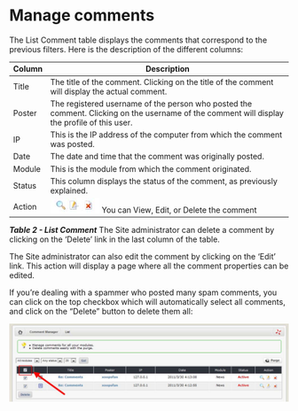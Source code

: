 # Manage comments

The List Comment table displays the comments that correspond to the previous filters. Here is the description of the different columns:

| Column | Description |
| --- | --- |
| Title | The title of the comment. Clicking on the title of the comment will display the actual comment. |
| Poster | The registered username of the person who posted the comment. Clicking on the username of the comment will display the profile of this user. |
| IP | This is the IP address of the computer from which the comment was posted. |
| Date | The date and time that the comment was originally posted. |
| Module | This is the module from which the comment originated. |
| Status | This column displays the status of the comment, as previously explained. |
| Action | ![img\_54.jpg](../../.gitbook/assets/img_69.jpg)       You can View, Edit, or Delete the comment |

_**Table 2 - List Comment**_ The Site administrator can delete a comment by clicking on the ‘Delete’ link in the last column of the table.

The Site administrator can also edit the comment by clicking on the ‘Edit’ link. This action will display a page where all the comment properties can be edited.

If you’re dealing with a spammer who posted many spam comments, you can click on the top checkbox which will automatically select all comments, and click on the “Delete” button to delete them all:

![img\_54.jpg](../../.gitbook/assets/img_70.jpg)

